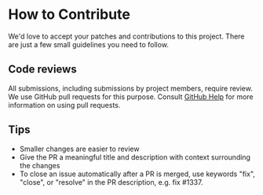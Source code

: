 # How to Contribute

We'd love to accept your patches and contributions to this project. There are
just a few small guidelines you need to follow.

## Code reviews

All submissions, including submissions by project members, require review. We
use GitHub pull requests for this purpose. Consult
[GitHub Help](https://help.github.com/articles/about-pull-requests/) for more
information on using pull requests.

## Tips

- Smaller changes are easier to review
- Give the PR a meaningful title and description with context surrounding
the changes
- To close an issue automatically after a PR is merged, use keywords
"fix", "close", or "resolve" in the PR description, e.g. fix #1337.
